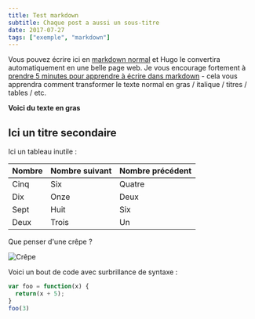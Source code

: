 ```yaml
---
title: Test markdown
subtitle: Chaque post a aussi un sous-titre
date: 2017-07-27
tags: ["exemple", "markdown"]
---
```


Vous pouvez écrire ici en [markdown normal](http://markdowntarioial.com/)  <!--more-->et Hugo le convertira automatiquement en une belle page web. Je vous encourage fortement à [prendre 5 minutes pour apprendre à écrire dans markdown](http://markdowntarioial.com/) - cela vous apprendra comment transformer le texte normal en gras / italique / titres / tables / etc.

**Voici du texte en gras**

## Ici un titre secondaire

Ici un tableau inutile :
 
| Nombre | Nombre suivant | Nombre précédent |
| :------ |:--- | :--- |
| Cinq | Six | Quatre |
| Dix | Onze | Deux |
| Sept | Huit | Six |
| Deux | Trois | Un |
 

Que penser d'une crêpe ?

![Crêpe](http://s3-media3.fl.yelpcdn.com/bphoto/cQ1Yoa75m2yUFFbY2xwuqw/348s.jpg)

Voici un bout de code avec surbrillance de syntaxe :

```javascript
var foo = function(x) {
  return(x + 5);
}
foo(3)
```
